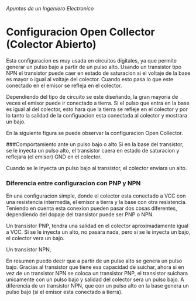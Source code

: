 _Apuntes de un Ingeniero Electronico_

# __Configuracion Open Collector (Colector Abierto)__   

Esta configuracion es muy usada en circuitos digitales, ya que permite generar un pulso bajo a partir de un pulso alto. Usando un transistor tipo NPN el transistor puede caer en estado de saturacion si el voltaje de la base es mayor o igual al voltaje del colector. Cuando esto pasa lo que este conectado en el emisor se refleja en el colector.

Dependiendo del tipo de circuito se este diseñando, la gran mayoria de veces el emisor puede ir conectado a tierra. Si el pulso que entra en la base es igual al del colector, esto hara que la tierra se refleje en el colector y por lo tanto la salidad de la configuacion esta conectada al colector y mostrara un bajo.

En la siguiente figura se puede observar la configuracion Open Collector.



###Comportamiento ante un pulso bajo o alto
Si en la base del transistor, se le inyecta un pulso alto, el transistor caera en estado de saturacion y reflejara (el emisor) GND en el colector.

Cuando se le inyecta un pulso bajo al transistor, el colector enviara un alto.

### Diferencia entre configuracion con PNP y NPN

En una configuracion simple, donde el colector esta conectado a VCC con una resistencia intermedia, el emisor a tierra y la base con otra resistencia. Teniendo en cuenta esta conexion pueden pasar dos cosas diferentes, dependiendo del dopaje del transistor puede ser PNP o NPN.


Un transistor PNP, tendra una salidad en el colector aproximadamente igual a VCC. Si se le inyecta un alto, no pasara nada, pero si se le inyecta un bajo, el colector vera un bajo.

Un transistor NPN,

En resumen puedo decir que a partir de un pulso alto se genera un pulso bajo. Gracias al transistor que tiene esa capacidad de suichar, ahora si en vez de un transistor NPN se coloca un transistor PNP, el transistor suichara unicamente con un pulso bajo y salidad del colector sera un pulso bajo. A diferencia de un transistor NPN, que con un pulso alto en la base genera un pulso bajo (si el emisor esta conectado a tierra).
